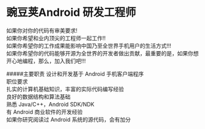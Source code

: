 豌豆荚Android 研发工程师
==========  

如果你对你的代码有审美要求!  
如果你希望和业内顶尖的工程师一起工作!!  
如果你希望你的工作成果能影响中国乃至全世界手机用户的生活方式!!!  
如果你希望你的代码能够开源为全世界的开发者做出贡献，最重要的是，如果你想开心地编程，那么，加入我们吧!!!  

#####主要职责
设计和开发基于 Android 手机客户端程序  
职位要求  
扎实的计算机基础知识，丰富的实际代码编写经验   
良好的数据结构和算法基础   
熟悉 Java/C++，Android SDK/NDK   
有 Android 商业软件的开发经验   
如果你研究阅读过 Android 系统的源代码，会有加分   